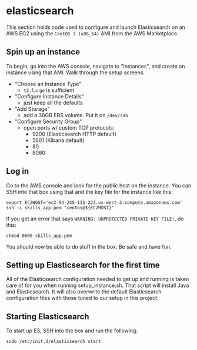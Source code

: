 
# elasticsearch

This section holds code used to configure and launch Elasticsearch on an AWS EC2 using the `CentOS 7 (x86_64)` AMI from the AWS Marketplace.

## Spin up an instance

To begin, go into the AWS console, navigate to "Instances", and create an instance using that AMI. Walk through the setup screens.

- "Choose an Instance Type"
    + `t2.large` is sufficient
- "Configure Instance Details"
    + just keep all the defaults
- "Add Storage"
    + add a 30GB EBS volume. Put it on `/dev/sdb`
- "Configure Security Group"
    + open ports w/ custom TCP protocols:
        * 9200 (Elasticsearch HTTP default)
        * 5601 (Kibana default)
        * 80
        * 8080

## Log in

Go to the AWS console and look for the public host on the instance. You can SSH into that box using that and the key file for the instance like this:

```
export EC2HOST='ec2-54-245-133-223.us-west-2.compute.amazonaws.com'
ssh -i skills_app.pem "centos@${EC2HOST}"
```

If you get an error that says `WARNING: UNPROTECTED PRIVATE KEY FILE!`, do this:

```
chmod 0600 skills_app.pem
```

You should now be able to do stuff in the box. Be safe and have fun.

## Setting up Elasticsearch for the first time

All of the Elasticsearch configuration needed to get up and running is taken care of for you when running setup_instance.sh. That script will install Java and Elasticsearch. It will also overwrite the default Elasticsearch configuration files with those tuned to our setup in this project.

## Starting Elasticsearch

To start up ES, SSH into the box and run the following:

```
sudo /etc/init.d/elasticsearch start
```


